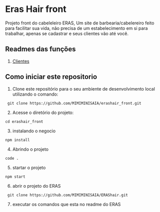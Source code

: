# Eras Hair front

Projeto front do cabeleleiro ERAS, Um site de barbearia/cabelereiro feito para facilitar sua vida, não precisa de um estabelecimento em si para trabalhar, apenas se cadastrar e seus clientes vão até você. 

## Readmes das funções

1. [Clientes](ClienteReadme.md)

## Como iniciar este repositorio

1. Clone este repositório para o seu ambiente de desenvolvimento local utilizando o comando:
```
 git clone https://github.com/MIMIMINISAIA/erashair_front.git
```
2. Acesse o diretório do projeto:
```
cd erashair_front
```
3. instalando o negocio
```
npm install
```
4. Abrindo o projeto
```
code .
```
5. startar o projeto
```
npm start
```

6. abrir o projeto do ERAS
```
 git clone https://github.com/MIMIMINISAIA/ERAShair.git
```

7. executar os comandos que esta no readme do ERAS
